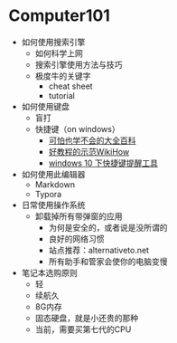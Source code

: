 # Computer101

- 如何使用搜索引擎
  - 如何科学上网
  - 搜索引擎使用方法与技巧
  - 极度牛的关键字
    - cheat sheet
    - tutorial
- 如何使用键盘
  - 盲打
  - 快捷键（on windows）
    - [可怕也学不会的大全百科](https://baike.baidu.com/item/Windows快捷键大全/407192?fromtitle=Windows快捷键&fromid=948037)
    - [好教程的示范WikiHow](https://zh.wikihow.com/掌握Windows中的常用快捷键组合)
    - [windows 10 下快捷键提醒工具](https://www.veodin.com/keyrocket/)
- 如何使用此编辑器
  - Markdown
  - Typora
- 日常使用操作系统
  - 卸载掉所有带弹窗的应用
    - 为何是安全的，或者说是没所谓的
    - 良好的网络习惯
    - 站点推荐：alternativeto.net
    - 所有助手和管家会使你的电脑变慢
- 笔记本选购原则
  - 轻
  - 续航久
  - 8G内存
  - 固态硬盘，就是小还贵的那种
  - 当前，需要买第七代的CPU